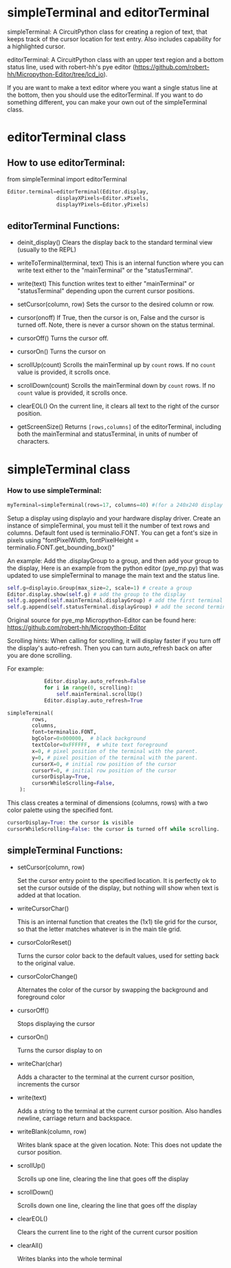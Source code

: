 # simpleTerminal and editorTerminal

simpleTerminal:  A CircuitPython class for creating a region of text, that keeps track of the cursor location for text entry.  Also includes capability for a highlighted cursor.

editorTerminal: A CircuitPython class with an upper text region and a bottom status line, used with robert-hh's pye editor (https://github.com/robert-hh/Micropython-Editor/tree/lcd_io).

If you are want to make a text editor where you want a single status line at the bottom, then you should use the editorTerminal.  If you want to do something different, you can make your own out of the simpleTerminal class.

# editorTerminal class

## How to use editorTerminal:
from simpleTerminal import editorTerminal
```python
Editor.terminal=editorTerminal(Editor.display, 
				displayXPixels=Editor.xPixels,
				displayYPixels=Editor.yPixels)
```                

## editorTerminal Functions:

- deinit_display()
	Clears the display back to the standard terminal view (usually to the REPL)

- writeToTerminal(terminal, text)
	This is an internal function where you can write text either to the "mainTerminal" or the "statusTerminal".

- write(text)
	This function writes text to either "mainTerminal" or "statusTerminal" depending upon the current cursor positions.

- setCursor(column, row)
	Sets the cursor to the desired column or row.  

- cursor(onoff)
	If True, then the cursor is on, False and the cursor is turned off.
	Note, there is never a cursor shown on the status terminal.

- cursorOff()
	Turns the cursor off.

- cursorOn()
	Turns the cursor on

- scrollUp(count)
	Scrolls the mainTerminal up by `count` rows.  If no `count` value is provided, it scrolls once.

- scrollDown(count)
	Scrolls the mainTerminal down by `count` rows.  If no `count` value is provided, it scrolls once.

- clearEOL()
	On the current line, it clears all text to the right of the cursor position.

- getScreenSize()
	Returns `[rows,columns]` of the editorTerminal, including both the mainTerminal and statusTerminal, in units of number of characters.

# simpleTerminal class

### How to use simpleTerminal:
```python
myTerminal=simpleTerminal(rows=17, columns=40) #(for a 240x240 display using the default terminalio.FONT)
```

Setup a display using displayio and your hardware display driver.
Create an instance of simpleTerminal, you must tell it the number of text
rows and columns.
Default font used is terminalio.FONT.
You can get a font's size in pixels using "fontPixelWidth, fontPixelHeight = terminalio.FONT.get_bounding_box()"

An example:
Add the .displayGroup to a group, and then add your group to the display,
Here is an example from the python editor (pye_mp.py) that was updated
to use simpleTerminal to manage the main text and the status line.

```python
self.g=displayio.Group(max_size=2, scale=1) # create a group
Editor.display.show(self.g) # add the group to the display
self.g.append(self.mainTerminal.displayGroup) # add the first terminal's displayGroup to my main group
self.g.append(self.statusTerminal.displayGroup) # add the second terminal's displayGroup to my main group
```

Original source for pye_mp Micropython-Editor can be found here:
     https://github.com/robert-hh/Micropython-Editor


Scrolling hints:
When calling for scrolling, it will display faster if you turn
off the display's auto-refresh. Then you can turn auto_refresh
back on after you are done scrolling.

For example:
```python
            Editor.display.auto_refresh=False
            for i in range(0, scrolling):
                self.mainTerminal.scrollUp()
            Editor.display.auto_refresh=True

simpleTerminal(
        rows,
        columns,
        font=terminalio.FONT,
        bgColor=0x000000,  # black background
        textColor=0xFFFFFF,  # white text foreground
        x=0, # pixel position of the terminal with the parent.
        y=0, # pixel position of the terminal with the parent.
        cursorX=0, # initial row position of the cursor
        cursorY=0, # initial row position of the cursor
        cursorDisplay=True,
        cursorWhileScrolling=False,
    ):
```


This class creates a terminal of dimensions (columns, rows) with a two color palette using the specified font.  

```python
cursorDisplay=True: the cursor is visible
cursorWhileScrolling=False: the cursor is turned off while scrolling.
```

## simpleTerminal Functions:
- setCursor(column, row)

	Set the cursor entry point to the specified location.  It is perfectly ok to set the cursor outside of the display, but nothing will show when text is added at that location.

- writeCursorChar()

	This is an internal function that creates the (1x1) tile grid for the cursor, so that the letter matches whatever is in the main tile grid.

- cursorColorReset()

	Turns the cursor color back to the default values, used for setting back to the original value.

- cursorColorChange()

	Alternates the color of the cursor by swapping the background and foreground color

- cursorOff()

	Stops displaying the cursor

- cursorOn()

	Turns the cursor display to on

- writeChar(char)

	Adds a character to the terminal at the current cursor position, increments the cursor

- write(text)

	Adds a string to the terminal at the current cursor position.  Also handles newline, carriage return and backspace.

- writeBlank(column, row)

	Writes  blank space at the given location.  Note: This does not update the cursor position.

- scrollUp()

	Scrolls up one line, clearing the line that goes off the display

- scrollDown()

	Scrolls down one line, clearing the line that goes off the display

- clearEOL()

	Clears the current line to the right of the current cursor position

- clearAll()

	Writes blanks into the whole terminal
